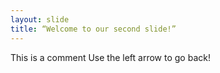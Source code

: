 ```yaml
---
layout: slide
title: “Welcome to our second slide!”
---
```

This is a comment
Use the left arrow to go back!
